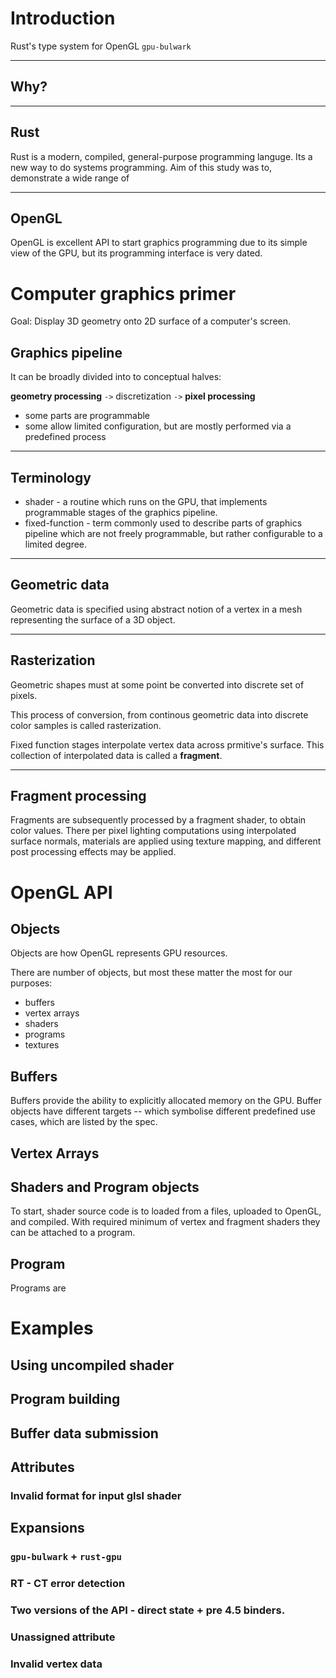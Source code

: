 
# Introduction 

Rust's type system for OpenGL
`gpu-bulwark` 

---

## Why?

---
## Rust

Rust is a modern, compiled, general-purpose programming languge.
Its a new way to do systems programming.
Aim of this study was to, demonstrate a wide range of 


---
## OpenGL

OpenGL is excellent API to start graphics programming due to its
simple view of the GPU, but its programming interface is very dated.

# Computer graphics primer

Goal: Display 3D geometry onto 2D surface of a computer's screen.



## Graphics pipeline

It can be broadly divided into to conceptual halves:

**geometry processing** `->` discretization `->` **pixel processing**

- some parts are programmable 
- some allow limited configuration, but are mostly performed via a predefined process 

---
## Terminology

- shader - a routine which runs on the GPU, that implements programmable stages of the graphics pipeline.
- fixed-function - term commonly used to describe parts of graphics pipeline which are not freely programmable, but rather configurable to a limited degree.

---
## Geometric data

Geometric data is specified using abstract notion of a vertex in a mesh representing
the surface of a 3D object.

---
## Rasterization

Geometric shapes must at some point be converted into discrete set of pixels.

This process of conversion, from continous geometric data
into discrete color samples is called rasterization.

Fixed function stages interpolate vertex data across prmitive's surface.
This collection of interpolated data is called a **fragment**.

---
## Fragment processing

Fragments are subsequently processed by a fragment shader, to obtain color values.
There per pixel lighting computations using interpolated surface normals,
materials are applied using texture mapping, and different post processing effects 
may be applied.

# OpenGL API

## Objects

Objects are how OpenGL represents GPU resources.

There are number of objects, but most these matter the most for our purposes:
- buffers
- vertex arrays
- shaders
- programs
- textures

## Buffers

Buffers provide the ability to explicitly allocated memory on the GPU.
Buffer objects have different targets -- which symbolise different predefined use cases,
which are listed by the spec.

## Vertex Arrays



## Shaders and Program objects

To start, shader source code is to loaded from a files, uploaded to OpenGL, and compiled.
With required minimum of vertex and fragment shaders they can be attached to a program.

## Program

Programs are 



# Examples

## Using uncompiled shader

## Program building

## Buffer data submission

## Attributes

### Invalid format for input glsl shader


## Expansions 

### `gpu-bulwark` + `rust-gpu` 

### RT - CT error detection

### Two versions of the API - direct state + pre 4.5 binders.

### Unassigned attribute

### Invalid vertex data

### 